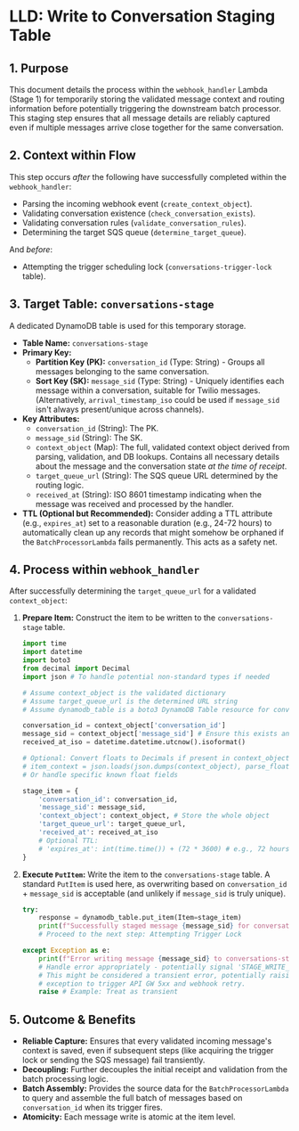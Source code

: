 # LLD: Write to Conversation Staging Table

## 1. Purpose

This document details the process within the `webhook_handler` Lambda (Stage 1) for temporarily storing the validated message context and routing information before potentially triggering the downstream batch processor. This staging step ensures that all message details are reliably captured even if multiple messages arrive close together for the same conversation.

## 2. Context within Flow

This step occurs *after* the following have successfully completed within the `webhook_handler`:
*   Parsing the incoming webhook event (`create_context_object`).
*   Validating conversation existence (`check_conversation_exists`).
*   Validating conversation rules (`validate_conversation_rules`).
*   Determining the target SQS queue (`determine_target_queue`).

And *before*:
*   Attempting the trigger scheduling lock (`conversations-trigger-lock` table).

## 3. Target Table: `conversations-stage`

A dedicated DynamoDB table is used for this temporary storage.

*   **Table Name:** `conversations-stage`
*   **Primary Key:**
    *   **Partition Key (PK):** `conversation_id` (Type: String) - Groups all messages belonging to the same conversation.
    *   **Sort Key (SK):** `message_sid` (Type: String) - Uniquely identifies each message within a conversation, suitable for Twilio messages. (Alternatively, `arrival_timestamp_iso` could be used if `message_sid` isn't always present/unique across channels).
*   **Key Attributes:**
    *   `conversation_id` (String): The PK.
    *   `message_sid` (String): The SK.
    *   `context_object` (Map): The full, validated context object derived from parsing, validation, and DB lookups. Contains all necessary details about the message and the conversation state *at the time of receipt*.
    *   `target_queue_url` (String): The SQS queue URL determined by the routing logic.
    *   `received_at` (String): ISO 8601 timestamp indicating when the message was received and processed by the handler.
*   **TTL (Optional but Recommended):** Consider adding a TTL attribute (e.g., `expires_at`) set to a reasonable duration (e.g., 24-72 hours) to automatically clean up any records that might somehow be orphaned if the `BatchProcessorLambda` fails permanently. This acts as a safety net.

## 4. Process within `webhook_handler`

After successfully determining the `target_queue_url` for a validated `context_object`:

1.  **Prepare Item:** Construct the item to be written to the `conversations-stage` table.
    ```python
    import time
    import datetime
    import boto3
    from decimal import Decimal
    import json # To handle potential non-standard types if needed

    # Assume context_object is the validated dictionary
    # Assume target_queue_url is the determined URL string
    # Assume dynamodb_table is a boto3 DynamoDB Table resource for conversations-stage

    conversation_id = context_object['conversation_id']
    message_sid = context_object['message_sid'] # Ensure this exists and is unique
    received_at_iso = datetime.datetime.utcnow().isoformat()

    # Optional: Convert floats to Decimals if present in context_object
    # item_context = json.loads(json.dumps(context_object), parse_float=Decimal)
    # Or handle specific known float fields

    stage_item = {
        'conversation_id': conversation_id,
        'message_sid': message_sid,
        'context_object': context_object, # Store the whole object
        'target_queue_url': target_queue_url,
        'received_at': received_at_iso
        # Optional TTL:
        # 'expires_at': int(time.time()) + (72 * 3600) # e.g., 72 hours
    }

    ```
2.  **Execute `PutItem`:** Write the item to the `conversations-stage` table. A standard `PutItem` is used here, as overwriting based on `conversation_id` + `message_sid` is acceptable (and unlikely if `message_sid` is truly unique).
    ```python
    try:
        response = dynamodb_table.put_item(Item=stage_item)
        print(f"Successfully staged message {message_sid} for conversation {conversation_id}")
        # Proceed to the next step: Attempting Trigger Lock

    except Exception as e:
        print(f"Error writing message {message_sid} to conversations-stage table: {e}")
        # Handle error appropriately - potentially signal 'STAGE_WRITE_ERROR'
        # This might be considered a transient error, potentially raising an
        # exception to trigger API GW 5xx and webhook retry.
        raise # Example: Treat as transient

    ```

## 5. Outcome & Benefits

*   **Reliable Capture:** Ensures that every validated incoming message's context is saved, even if subsequent steps (like acquiring the trigger lock or sending the SQS message) fail transiently.
*   **Decoupling:** Further decouples the initial receipt and validation from the batch processing logic.
*   **Batch Assembly:** Provides the source data for the `BatchProcessorLambda` to query and assemble the full batch of messages based on `conversation_id` when its trigger fires.
*   **Atomicity:** Each message write is atomic at the item level. 